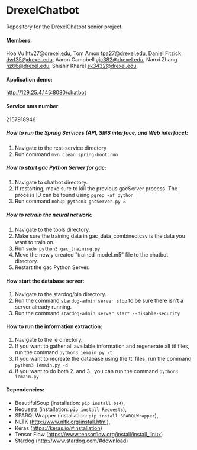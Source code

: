 # DrexelChatbot
Repository for the DrexelChatbot senior project. 

#### Members:
  Hoa Vu <htv27@drexel.edu>,
  Tom Amon <tpa27@drexel.edu>,
  Daniel Fitzick <dwf35@drexel.edu>,
  Aaron Campbell <ajc382@drexel.edu>,
  Nanxi Zhang <nz66@drexel.edu>,
  Shishir Kharel <sk3432@drexel.edu>.

#### Application demo:
http://129.25.4.145:8080/chatbot

#### Service sms number 
2157918946

##### How to run the Spring Services (API, SMS interface, and Web interface):
1. Navigate to the rest-service directory
2. Run command `mvn clean spring-boot:run`

##### How to start gac Python Server for gac:
1. Navigate to chatbot directory.
2. If restarting, make sure to kill the previous gacServer process. The process ID can be found using `pgrep -af python`
3. Run command `nohup python3 gacServer.py &`

##### How to retrain the neural network:
1. Navigate to the tools directory.
2. Make sure the training data in gac_data_combined.csv is the data you want to train on.
3. Run `sudo python3 gac_training.py`
4. Move the newly created "trained_model.m5" file to the chatbot directory.
5. Restart the gac Python Server.

#### How start the database server:
1. Navigate to the stardog/bin directory.
2. Run the command `stardog-admin server stop` to be sure there isn't a server already running. 
3. Run the command `stardog-admin server start --disable-security`

#### How to run the information extraction:
1. Navigate to the ie directory.
2. If you want to gather all available information and regenerate all ttl files, run the command `python3 iemain.py -t`
3. If you want to recreate the database using the ttl files, run the command `python3 iemain.py -d`
4. If you want to do both 2. and 3., you can run the command `python3 iemain.py`

#### Dependencies:
* BeautifulSoup (installation: `pip install bs4`),
* Requests (installation: `pip install Requests`),
* SPARQLWrapper (installation: `pip install SPARQLWrapper`),
* NLTK (http://www.nltk.org/install.html),
* Keras (https://keras.io/#installation)
* Tensor Flow (https://www.tensorflow.org/install/install_linux)
* Stardog (http://www.stardog.com/#download)
